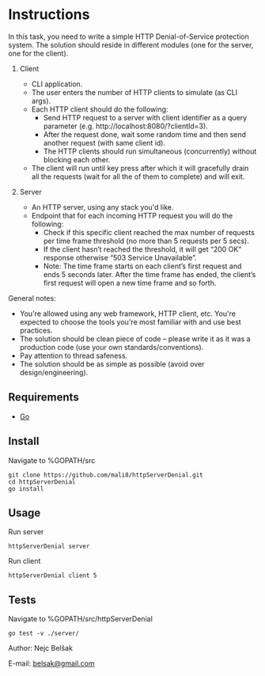 # Instructions

In this task, you need to write a simple HTTP Denial-of-Service protection system.
The solution should reside in different modules (one for the server, one for the client).

1. Client
   
   * CLI application.
   * The user enters the number of HTTP clients to simulate (as CLI args).
   * Each HTTP client should do the following:
      - Send HTTP request to a server with client identifier as a query parameter (e.g. http://localhost:8080/?clientId=3).
      - After the request done, wait some random time and then send another request (with same client id).
      - The HTTP clients should run simultaneous (concurrently) without blocking each other.
   * The client will run until key press after which it will gracefully drain all the requests (wait for all the of them to complete) and will exit.

2. Server
   * An HTTP server, using any stack you'd like.
   * Endpoint that for each incoming HTTP request you will do the following:
      - Check if this specific client reached the max number of requests per time frame threshold (no more than 5 requests per 5 secs).
      - If the client hasn’t reached the threshold, it will get “200 OK” response otherwise “503 Service Unavailable”.
      - Note: The time frame starts on each client’s first request and ends 5 seconds later. After the time frame has ended, the client’s first request will open a new time frame and so forth.

General notes:
* You're allowed using any web framework, HTTP client, etc. You're expected to choose the tools you're most familiar with and use best practices.
* The solution should be clean piece of code – please write it as it was a production code (use your own standards/conventions).
* Pay attention to thread safeness.
* The solution should be as simple as possible (avoid over design/engineering).

## Requirements

- [Go](https://golang.org/)

## Install 

Navigate to %GOPATH/src
```
git clone https://github.com/mali8/httpServerDenial.git
cd httpServerDenial
go install
```

## Usage

Run server
```
httpServerDenial server
```

Run client
```
httpServerDenial client 5
```

## Tests

Navigate to %GOPATH/src/httpServerDenial
```
go test -v ./server/
```

Author: Nejc Belšak

E-mail: belsak@gmail.com
